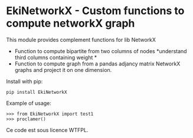 EkiNetworkX  - Custom functions to compute networkX graph
========================================================

This module provides complement functions for lib NetworkX
- Function to  compute bipartite  from two columns of nodes
    *understand third columns containing weight
    *
- Function to compute graph from a pandas adjancy matrix
NetworkX graphs and project it on one dimension.


Install with pip:

    pip install EkiNetworkX

Example of usage:

    >>> from EkiNetworkX import test1
    >>> proclamer()

Ce code est sous licence WTFPL.